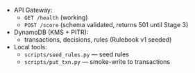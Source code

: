 - API Gateway:
  - `GET /health` (working)
  - `POST /score` (schema validated, returns 501 until Stage 3)
- DynamoDB (KMS + PITR):
  - transactions, decisions, rules (Rulebook v1 seeded)
- Local tools:
  - `scripts/seed_rules.py` — seed rules
  - `scripts/put_txn.py` — smoke-write to transactions
